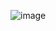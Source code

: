 ![image](https://github.com/saulgutierrez/github-profile-search/assets/62368834/885d64c7-60da-40af-903c-78f46ba9d9d8)
